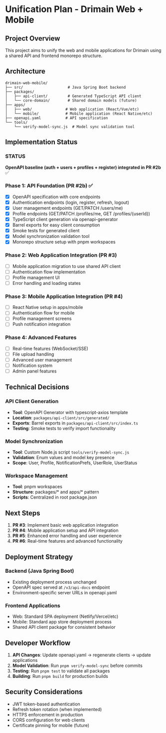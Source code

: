 # Unification Plan - Drimain Web + Mobile

## Project Overview

This project aims to unify the web and mobile applications for Drimain using a shared API and frontend monorepo structure.

## Architecture

```
drimain-web-mobile/
├── src/                    # Java Spring Boot backend
├── packages/
│   ├── api-client/         # Generated TypeScript API client
│   └── core-domain/        # Shared domain models (future)
├── apps/
│   ├── web/               # Web application (React/Vue/etc)
│   └── mobile/            # Mobile application (React Native/etc)
├── openapi.yaml           # API specification
└── tools/
    └── verify-model-sync.js  # Model sync validation tool
```

## Implementation Status

### STATUS

**OpenAPI baseline (auth + users + profiles + register) integrated in PR #2b** ✅

### Phase 1: API Foundation (PR #2b) ✅
- [x] OpenAPI specification with core endpoints
- [x] Authentication endpoints (login, register, refresh, logout)  
- [x] User management endpoints (GET/PATCH /users/me)
- [x] Profile endpoints (GET/PATCH /profiles/me, GET /profiles/{userId})
- [x] TypeScript client generation via openapi-generator
- [x] Barrel exports for easy client consumption  
- [x] Smoke tests for generated client
- [x] Model synchronization validation tool
- [x] Monorepo structure setup with pnpm workspaces

### Phase 2: Web Application Integration (PR #3)
- [ ] Mobile application migration to use shared API client
- [ ] Authentication flow implementation
- [ ] Profile management UI
- [ ] Error handling and loading states

### Phase 3: Mobile Application Integration (PR #4)
- [ ] React Native setup in apps/mobile
- [ ] Authentication flow for mobile
- [ ] Profile management screens
- [ ] Push notification integration

### Phase 4: Advanced Features
- [ ] Real-time features (WebSocket/SSE)
- [ ] File upload handling
- [ ] Advanced user management
- [ ] Notification system
- [ ] Admin panel features

## Technical Decisions

### API Client Generation
- **Tool**: OpenAPI Generator with typescript-axios template
- **Location**: `packages/api-client/src/generated/`
- **Exports**: Barrel exports in `packages/api-client/src/index.ts`
- **Testing**: Smoke tests to verify import functionality

### Model Synchronization
- **Tool**: Custom Node.js script `tools/verify-model-sync.js`
- **Validation**: Enum values and model key presence
- **Scope**: User, Profile, NotificationPrefs, UserRole, UserStatus

### Workspace Management
- **Tool**: pnpm workspaces
- **Structure**: packages/* and apps/* pattern
- **Scripts**: Centralized in root package.json

## Next Steps

1. **PR #3**: Implement basic web application integration
2. **PR #4**: Mobile application setup and API integration
3. **PR #5**: Enhanced error handling and user experience
4. **PR #6**: Real-time features and advanced functionality

## Deployment Strategy

### Backend (Java Spring Boot)
- Existing deployment process unchanged
- OpenAPI spec served at `/v3/api-docs` endpoint
- Environment-specific server URLs in openapi.yaml

### Frontend Applications
- Web: Standard SPA deployment (Netlify/Vercel/etc)
- Mobile: Standard app store deployment process
- Shared API client package for consistent behavior

## Developer Workflow

1. **API Changes**: Update openapi.yaml → regenerate clients → update applications
2. **Model Validation**: Run `pnpm verify-model-sync` before commits
3. **Testing**: Run `pnpm test` to validate all packages
4. **Building**: Run `pnpm build` for production builds

## Security Considerations

- JWT token-based authentication
- Refresh token rotation (when implemented)
- HTTPS enforcement in production
- CORS configuration for web clients
- Certificate pinning for mobile (future)